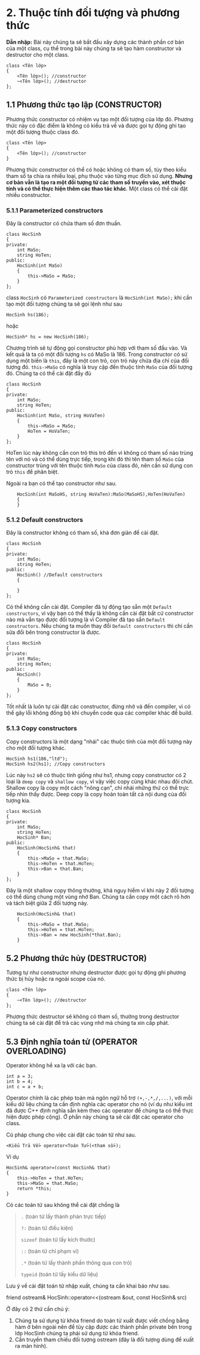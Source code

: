# 2. Thuộc tính đối tượng và phương thức #
**Dẫn nhập:** Bài này chúng ta sẽ bắt đầu xây dựng các thành phần cơ bản của một class, cụ thể trong bài này chúng ta sẽ tạo hàm constructor và destructor cho một class.

    class <Tên lớp>
    {
		<Tên lớp>(); //constructor
		~<Tên lớp>(); //destructor
	};
## 1.1 Phương thức tạo lập (CONSTRUCTOR) ##
Phương thức constructor có nhiệm vụ tạo một đối tượng của lớp đó. Phương thức này có đặc điểm là không có kiểu trả về và được gọi tự động ghi tạo một đối tượng thuộc class đó.

    class <Tên lớp>
    {
		<Tên lớp>(); //constructor
	}

Phương thức constructor có thể có hoặc không có tham số, tùy theo kiểu tham số ta chia ra nhiều loại, phụ thuộc vào từng mục đích sử dụng. **Nhưng cơ bản vẫn là tạo ra một đối tượng từ các tham số truyền vào, xét thuộc tính và có thể thực hiện thêm các thao tác khác**. Một class có thể cài đặt nhiều constructor.
### 5.1.1 Parameterized constructors ###
Đây là constructor có chứa tham số đơn thuần.

    class HocSinh
    {
    private:
    	int MaSo;
    	string HoTen;
	public:
		HocSinh(int MaSo)
		{
			this->MaSo = MaSo;
		}
	};
class `HocSinh` có `Parameterized constructors` là `HocSinh(int MaSo);` khi cần tạo một đối tượng chúng ta sẽ gọi lệnh như sau

	HocSinh hs(186);

hoặc

	HocSinh* hs = new HocSinh(186);

Chương trình sẽ tự động gọi constructor phù hợp với tham số đầu vào. Và kết quả là ta có một đối tượng `hs` có MaSo là 186. 
Trong constructor có sử dụng một biến là `this`, đây là một con trỏ, con trỏ này chứa địa chỉ của đối tượng đó. `this->MaSo` có nghĩa là truy cập đến thuộc tính `MaSo` của đối tượng đó. 
Chúng ta có thể cài đặt đầy đủ

    class HocSinh
    {
    private:
    	int MaSo;
    	string HoTen;
	public:
		HocSinh(int MaSo, string HoVaTen)
		{
			this->MaSo = MaSo;
			HoTen = HoVaTen;
		}
	};

HoTen lúc này không cần con trỏ this trỏ đến vì không có tham số nào trùng tên với nó và có thể dùng trực tiếp, trong khi đó thì tên tham số `MaSo` của constructor trùng với tên thuộc tính `MaSo` của class đó, nên cần sử dụng con trỏ `this` để phân biệt.

Ngoài ra bạn có thể tạo constructor như sau.

		HocSinh(int MaSoHS, string HoVaTen):MaSo(MaSoHS),HoTen(HoVaTen)
		{
		}
### 5.1.2 Default constructors ###
Đây là constructor không có tham số, khá đơn giản để cài đặt.

    class HocSinh
    {
    private:
    	int MaSo;
    	string HoTen;
	public:
		HocSinh() //Default constructors
		{

		}
	};
Có thể không cần cài đặt. Compiler đã tự động tạo sẵn một `Default constructors`, vì vậy bạn có thể thấy là không cần cài đặt bất cứ constructor nào mà vẫn tạo được đối tượng là vì Compiler đã tạo sẵn `Default constructors`. Nếu chúng ta muốn thay đổi `Default constructors` thì chỉ cần sửa đổi bên trong constructor là được.

    class HocSinh
    {
    private:
    	int MaSo;
    	string HoTen;
	public:
		HocSinh()
		{
			MaSo = 0;
		}
	};

Tốt nhất là luôn tự cài đặt các constructor, đừng nhờ vả đến compiler, vì có thể gây lỗi không đồng bộ khi chuyển code qua các compiler khác để build.
### 5.1.3 Copy constructors ###
Copy constructors là một dạng "nhái" các thuộc tính của một đối tượng này cho một đối tượng khác.

    HocSinh hs1(186,"ltd");
    HocSinh hs2(hs1); //Copy constructors

Lúc này `hs2` sẽ có thuộc tính giống như hs1, nhưng copy constructor có 2 loại là `deep copy` và `shallow copy`, vì vậy việc copy cũng khác nhau đôi chút.
Shallow copy là copy một cách "nông cạn", chỉ nhái những thứ có thể trực tiếp nhìn thấy được.
Deep copy là copy hoàn toàn tất cả nội dung của đối tượng kia.

    class HocSinh
    {
    private:
    	int MaSo;
    	string HoTen;
		HocSinh* Ban;
	public:
		HocSinh(HocSinh& that)
		{
			this->MaSo = that.MaSo;
			this->HoTen = that.HoTen;
			this->Ban = that.Ban;
		}
	};

Đây là một shallow copy thông thường, khá nguy hiểm vì khi này 2 đối tượng có thể dùng chung một vùng nhớ Ban. Chúng ta cần copy một cách rõ hơn và tách biệt giữa 2 đối tượng này.

		HocSinh(HocSinh& that)
		{
			this->MaSo = that.MaSo;
			this->HoTen = that.HoTen;
			this->Ban = new HocSinh(*that.Ban);
		}
## 5.2 Phương thức hủy (DESTRUCTOR) ##
Tương tự như constructor nhưng destructor được gọi tự động ghi phương thức bị hủy hoặc ra ngoài scope của nó.

    class <Tên lớp>
    {
		~<Tên lớp>(); //destructor
	};
Phương thức destructor sẽ không có tham số, thường trong destructor chúng ta sẽ cài đặt để trả các vùng nhớ mà chúng ta xin cấp phát.
## 5.3 Định nghĩa toán tử (OPERATOR OVERLOADING) ##
Operator không hề xa lạ với các bạn.

    int a = 3;
    int b = 4;
    int c = a + b;
Operator chính là các phép toán mà ngôn ngữ hỗ trợ `(+,-,*,/,...)`, với mỗi kiểu dữ liệu chúng ta cần định nghĩa các operator cho nó (ví dụ như kiểu int đã được C++ định nghĩa sẵn kèm theo các operator để chúng ta có thể thực hiện được phép cộng). Ở phần này chúng ta sẽ cài đặt các operator cho class.

Cú pháp chung cho việc cài đặt các toán tử như sau.

    <Kiểu Trả Về> operator<Toán Tử>(<tham số>);
Ví dụ

   	HocSinh& operator=(const HocSinh& that)
	{
		this->HoTen = that.HoTen;
		this->MaSo = that.MaSo;
		return *this;
	}

Có các toán tử sau không thể cài đặt chồng là

> `.` (toán tử lấy thành phàn trực tiếp)
> 
> `?:` (toán tử điều kiện)
> 
> `sizeof` (toán tử lấy kích thước)
> 
> `::` (toán tử chỉ phạm vi)
> 
> `.*` (toán tử lấy thành phần thông qua con trỏ)
> 
> `typeid` (toán tử lấy kiểu dữ liệu)

Lưu ý về cài đặt toán tử nhập xuất, chúng ta cần khai báo như sau.

friend ostream& HocSinh::operator<<(ostream &out, const HocSinh& src)

Ở đây có 2 thứ cần chú ý:
1. Chúng ta sử dụng từ khóa friend do toán tử xuất được viết chồng bằng hàm ở bên ngoài nên để tủy cập được các thành phần private bên trong lớp HocSinh chúng ta phải sử dụng từ khóa friend.
2. Cần truyền tham chiếu đối tượng ostream (đây là đối tượng dùng để xuất ra màn hình). 

